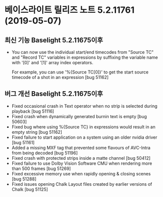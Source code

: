 # 베이스라이트 릴리즈 노트 5.2.11761 (2019-05-07)

## 최신 기능 Baselight 5.2.11675이후

*   You can now use the individual start/end timecodes from "Source TC" and "Record TC" variables in expressions by suffixing the variable name with '\[0]' and '\[1]' array index operators.

    For example, you can use '%{Source TC\[0]}' to get the start source timecode of a shot in an expression \[bug 51162]

## 버그 개선 Baselight 5.2.11675이후&#x20;

* Fixed occasional crash in Text operator when no strip is selected during playback \[bug 51116]
* Fixed crash when dynamically generated burnin text is empty \[bug 50603]
* Fixed bug where using %{Source TC} in expressions would result in an empty string \[bug 51162]
* Fixed failure to start application on a system using an older nvidia driver \[bug 51161]
* Added a missing MXF tag that prevented some flavours of AVC-Intra from being decoded \[bug 51196]
* Fixed crash with protected strips inside a matte channel \[bug 50412]
* Fixed failure to use Dolby Vision Software CMU when rendering more than 500 frames \[bug 51269]
* Fixed excessive memory use when rapidly opening & closing scenes \[bug 51288]
* Fixed issues opening Chalk Layout files created by earlier versions of Chalk \[bug 51125]
